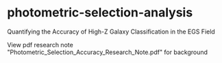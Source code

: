 # photometric-selection-analysis
Quantifying the Accuracy of High-Z Galaxy Classification in the EGS Field

View pdf research note "Photometric_Selection_Accuracy_Research_Note.pdf" for background
